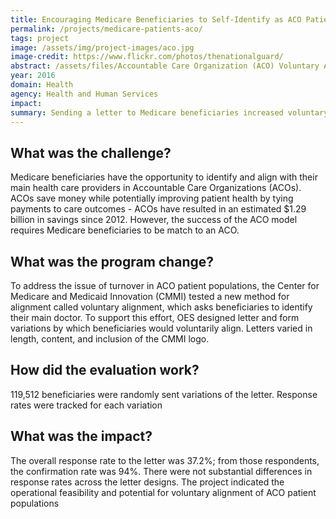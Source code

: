 ```yaml
---
title: Encouraging Medicare Beneficiaries to Self-Identify as ACO Patients
permalink: /projects/medicare-patients-aco/
tags: project
image: /assets/img/project-images/aco.jpg
image-credit: https://www.flickr.com/photos/thenationalguard/
abstract: /assets/files/Accountable Care Organization (ACO) Voluntary Alignment.pdf
year: 2016
domain: Health
agency: Health and Human Services
impact:
summary: Sending a letter to Medicare beneficiaries increased voluntary alignment to Accountable Care Organizations.
---
```

## What was the challenge?

Medicare beneficiaries have the opportunity to identify and align with their main health care providers in Accountable Care Organizations (ACOs). ACOs save money while potentially improving patient health by tying payments to care outcomes - ACOs have resulted in an estimated $1.29 billion in savings since 2012. However, the success of the ACO model requires Medicare beneficiaries to be match to an ACO.

## What was the program change?

To address the issue of turnover in ACO patient populations, the Center for Medicare and Medicaid Innovation (CMMI) tested a new method for alignment called voluntary alignment, which asks beneficiaries to identify their main doctor. To support this effort, OES designed letter and form variations by which beneficiaries would voluntarily align. Letters varied in length, content, and inclusion of the CMMI logo. 

## How did the evaluation work?

119,512 beneficiaries were randomly sent variations of the letter. Response rates were tracked for each variation

## What was the impact?

The overall response rate to the letter was 37.2%; from those respondents, the confirmation rate was 94%. There were not substantial differences in response rates across the letter designs. The project indicated the operational feasibility and potential for voluntary alignment of ACO patient populations
